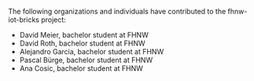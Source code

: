 The following organizations and individuals have contributed to the fhnw-iot-bricks project:

* David Meier, bachelor student at FHNW
* David Roth, bachelor student at FHNW
* Alejandro Garcia, bachelor student at FHNW
* Pascal Bürge, bachelor student at FHNW
* Ana Cosic, bachelor student at FHNW